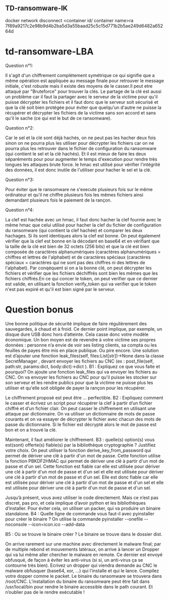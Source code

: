  ## TD-ransomware-IK

 docker network disconnect <network name> <container id/ container name>ra
7f89a9217c2e98b9d4b2ba5d3a55baad25c5c15d771b2b5ae249d6482a65264d
# td-ransomware-LBA


Question n°1:

Il s'agit d'un chiffrement complètement symétrique ce qui signifie que a même opération est appliquée au message finale pour retrouver le message initiale,  c'est robuste mais il existe des moyens de le casser.Il peut etre attaqué par "Bruteforce" pour trouver la clés. Le partage de la clé est aussi un problème car il faut la partager avec le serveur de la victime pour qu'il puisse décrypter les fichiers et il faut donc que le serveur soit sécurisé et que la clé soit bien protégée pour éviter que quelqu'un d'autre ne puisse la récupérer et décrypter les fichiers de la victime sans son accord et sans qu'il le sache (ce qui est le but de ce ransomware).


Question n°2:

Car le sel et la clé sont déjà hachés, on ne peut pas les hacher deux fois sinon on ne pourra plus les utiliser pour décrypter les fichiers car on ne pourra plus les retrouver dans le fichier de configuration du ransomware (qui contient le sel et la clé hachés).
Et il est mieux de faire les deux séparéments pour pour augmenter le temps d'execution pour rendre très longues les attaques brute force.
le hmac est utilisé pour vérifier l'intégrité des données, il est donc inutile de l'utiliser pour hacher le sel et la clé.


Question n°3:

Pour éviter que le ransomware ne s'execute plusieurs fois sur le même ordinateur et qu'il ne chiffre plusieurs fois les mêmes fichiers ainsi demandant plusieurs fois le paiement de la rançon.

Question n°4:

La clef est hachée avec un hmac, il faut donc hacher la clef fournie avec le même hmac que celui utilisé pour hacher la clef du fichier de configuration du ransomware (qui contient la clef hachée) et comparer les deux hachages. Si ils sont identiques alors la clef est bonne.
On peut également vérifier que la clef est bonne en la décodant en base64 et en vérifiant que la taille de la clé est bien de 32 octets (256 bits) et que la clé est bien composée de caractères alphanumériques (caractères alphanumériques = chiffres et lettres de l'alphabet) et de caractères spéciaux (caractères spéciaux = caractères qui ne sont pas des chiffres ni des lettres de l'alphabet).
Par conqéquent si on a la bonne clé, on peut décrypter les fichiers et vérifier que les fichiers déchiffrés sont bien les mêmes que les fichiers chiffrés.En ce qui concer le token, on peut verifier que ce dernier est valide, en utilisant la fonction verify_token qui va verifier que le token n'est pas expiré et qu'il est bien signé par le serveur.


# Question bonus


Une bonne politique de sécurité implique de faire régulièrement des sauvegardes, à chaud et à
froid. Ce dernier point implique, par exemple, un disque dure USB donc hors d’atteinte. Cela
casse donc votre modèle économique. Un bon moyen est de revendre à votre victime ses propres
données : personne n’a envie de voir ses listing clients, sa compta ou les feuilles de payes être mis
en place publique. Ou pire encore.
Une solution est d’ajouter une fonction leak_files(self, files:List[str])->None dans la
classe SecretManager , devant envoyer les fichiers au CNC (ex : post_file(self, path:str,
params:dict, body:dict)->dict ).
B1 : Expliquez ce que vous faite et pourquoi?
On ajoute une fonction leak_files qui va envoyer les fichiers au CNC. 
On va envoyer les fichiers au CNC pour qu'il puisse les stocker sur son serveur et les rendre publics pour que la victime ne puisse plus les utiliser et qu'elle soit obligée de payer la rançon pour les récupérer. 

Le chiffrement proposé est peut être … perfectible.
B2 : Expliquez comment le casser et écrivez un script pour récupérer la clef à partir d’un fichier
chiffré et d’un fichier clair.
On peut casser le chiffrement en utilisant une attaque par dictionnaire. On va utiliser un dictionnaire de mots de passe courants et on va essayer de décrypter le fichier avec chacun des mots de passe du dictionnaire. Si le fichier est décrypté alors le mot de passe est bon et on a trouvé la clé.

Maintenant, il faut améliorer le chiffrement.
B3 : quelle(s) option(s) vous est(sont) offerte(s) fiable(s) par la bibliothèque cryptographie ?
Justifiez votre choix.
On peut utiliser la fonction derive_key_from_password qui permet de dériver une clé à partir d'un mot de passe. Cette fonction utilise la fonction PBKDF2HMAC qui permet de dériver une clé à partir d'un mot de passe et d'un sel. Cette fonction est fiable car elle est utilisée pour dériver une clé à partir d'un mot de passe et d'un sel et elle est utilisée pour dériver une clé à partir d'un mot de passe et d'un sel. Elle est donc fiable car elle est utilisée pour dériver une clé à partir d'un mot de passe et d'un sel et elle est utilisée pour dériver une clé à partir d'un mot de passe et d'un sel. 


Jusqu’à présent, vous avez utiliser le code directement. Mais ce n’est pas discret, pas pro, et cela
implique d’avoir python et les bibliothèques d’installer. Pour éviter cela, on utiliser un packer, qui
va produire un binaire standalone.
B4 : Quelle ligne de commande vous faut-il avec pyinstaller pour créer le binaire ?
On utilise la commande 
pyinstaller --onefile --noconsole --icon=icon.ico --add-data

B5 : Où se trouve le binaire créer ?
Le binaire se trouve dans le dossier dist.

On arrive rarement sur une machine avec directement le malware final; par de multiple rebond et
mouvements latéraux, on arrive à lancer un Dropper qui va lui même aller chercher le malware
en remote. Ce dernier est envoyé obfusqué, de façon à éviter les anti-virus (si si, un anti-virus ça
se contourne très bien).
Ecrivez un dropper qui viendra demande au CNC le malware obfusquer (base64, xor, …) qui
l’installe et qui le lance. Compilez votre dopper comme le packet. Le binaire du ransomware se
trouvera dans /root/CNC.
L’installation du binaire du ransomware peut être fait dans /usr/local/bin pour rendre le binaire
accessible dans le path courant. Et n’oublier pas de le rendre exécutable !




